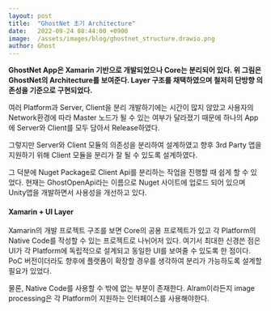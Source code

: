 ```yaml
---
layout: post
title:  "GhostNet 초기 Architecture"
date:   2022-09-24 08:44:00 +0900
image:  /assets/images/blog/ghostnet_structure.drawio.png
author: Ghost
---
```


**GhostNet App은 Xamarin 기반으로 개발되었으나 Core는 분리되어 있다. 위 그림은 GhostNet의 Architecture를 보여준다. Layer 구조를 채택하였으며 철저히 단방향 의존성을 기준으로 구현되었다.**  

여러 Platform과 Server, Client을 분리 개발하기에는 시간이 많지 않았고 사용자의 Network환경에 따라 Master 노드가 될 수 있는 여부가 달라졌기 때문에 하나의 App에 Server와 Client를 모두 담아서 Release하였다.  

그렇지만 Server와 Client 모듈의 의존성을 분리하여 설계하였고 향후 3rd Party 앱을 지원하기 위해 Client 모듈을 분리가 잘 될 수 있도록 설계하였다.  

그 덕분에 Nuget Package로 Client Api를 분리하는 작업을 진행할 때 쉽게 할 수 있었다. 현재는 GhostOpenApi라는 이름으로 Nuget 사이트에 업로드 되어 있으며 Unity앱을 개발하면서 사용성을 개선하고 있다.  


#### Xamarin + UI Layer
Xamarin의 개발 프로젝트 구조를 보면 Core의 공용 프로젝트가 있고 각 Platform의 Native Code를 작성할 수 있는 프로젝트로 나뉘어저 있다. 여기서 최대한 신경쓴 점은 UI가 각 Platform에 독립적으로 설계되고 동일한 UI를 보여줄 수 있도록 한 점이다. PoC 버전이더라도 향후에 플랫폼이 확장할 경우를 생각하여 분리가 가능하도록 설계할 필요가 있었다.  

물론, Native Code를 사용할 수 밖에 없는 부분이 존재한다. Alram이라든지 image processing은 각 Platform이 지원하는 인터페이스를 사용해야한다. 